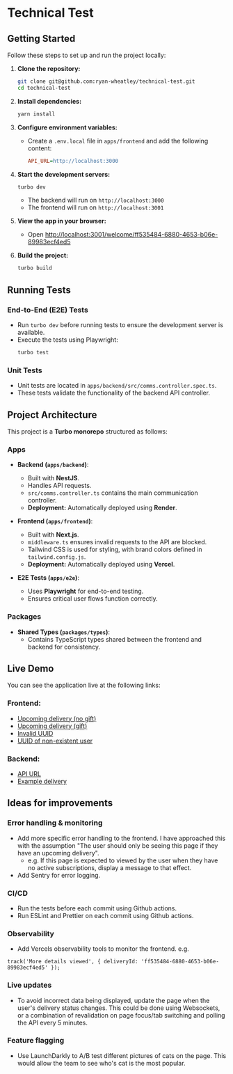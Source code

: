 # Technical Test

## Getting Started

Follow these steps to set up and run the project locally:

1. **Clone the repository:**
   ```sh
   git clone git@github.com:ryan-wheatley/technical-test.git
   cd technical-test
   ```

2. **Install dependencies:**
   ```sh
   yarn install
   ```

3. **Configure environment variables:**
    - Create a `.env.local` file in `apps/frontend` and add the following content:
      ```ini
      API_URL=http://localhost:3000
      ```

4. **Start the development servers:**
   ```sh
   turbo dev
   ```
    - The backend will run on `http://localhost:3000`
    - The frontend will run on `http://localhost:3001`

5. **View the app in your browser:**
    - Open [http://localhost:3001/welcome/ff535484-6880-4653-b06e-89983ecf4ed5](http://localhost:3001/welcome/ff535484-6880-4653-b06e-89983ecf4ed5)

6. **Build the project:**
   ```sh
   turbo build
   ```

## Running Tests

### End-to-End (E2E) Tests
- Run `turbo dev` before running tests to ensure the development server is available.
- Execute the tests using Playwright:
  ```sh
  turbo test
  ```

### Unit Tests
- Unit tests are located in `apps/backend/src/comms.controller.spec.ts`.
- These tests validate the functionality of the backend API controller.

## Project Architecture

This project is a **Turbo monorepo** structured as follows:

### Apps
- **Backend (`apps/backend`)**:
    - Built with **NestJS**.
    - Handles API requests.
    - `src/comms.controller.ts` contains the main communication controller.
    - **Deployment:** Automatically deployed using **Render**.

- **Frontend (`apps/frontend`)**:
    - Built with **Next.js**.
    - `middleware.ts` ensures invalid requests to the API are blocked.
    - Tailwind CSS is used for styling, with brand colors defined in `tailwind.config.js`.
    - **Deployment:** Automatically deployed using **Vercel**.

- **E2E Tests (`apps/e2e`)**:
    - Uses **Playwright** for end-to-end testing.
    - Ensures critical user flows function correctly.

### Packages
- **Shared Types (`packages/types`)**:
    - Contains TypeScript types shared between the frontend and backend for consistency.

## Live Demo

You can see the application live at the following links:

### Frontend:
- [Upcoming delivery (no gift)](https://frontend-sigma-one-95.vercel.app/welcome/3dfdc5cf-b8ed-40f7-a5ca-5e88ad103b60)
- [Upcoming delivery (gift)](https://frontend-sigma-one-95.vercel.app/welcome/ff535484-6880-4653-b06e-89983ecf4ed5)
- [Invalid UUID](https://frontend-sigma-one-95.vercel.app/welcome/NON-UUID)
- [UUID of non-existent user](https://frontend-sigma-one-95.vercel.app/welcome/ff535484-6880-4653-b06e-89983ecf4ed6)

### Backend:
- [API URL](https://backend-ffiu.onrender.com/comms/your-next-delivery/)
- [Example delivery](https://backend-ffiu.onrender.com/comms/your-next-delivery/ff535484-6880-4653-b06e-89983ecf4ed5)

## Ideas for improvements

### Error handling & monitoring
- Add more specific error handling to the frontend. I have approached this with the assumption "The user should only be seeing this page if they have an upcoming delivery".
    - e.g. If this page is expected to viewed by the user when they have no active subscriptions, display a message to that effect.
- Add Sentry for error logging. 

### CI/CD
- Run the tests before each commit using Github actions.
- Run ESLint and Prettier on each commit using Github actions.

### Observability
- Add Vercels observability tools to monitor the frontend. e.g. 
 ```
track('More details viewed', { deliveryId: 'ff535484-6880-4653-b06e-89983ecf4ed5' });
```

### Live updates
- To avoid incorrect data being displayed, update the page when the user's delivery status changes. This could be done using Websockets, or a combination of revalidation on page focus/tab switching and polling the API every 5 minutes.

### Feature flagging
- Use LaunchDarkly to A/B test different pictures of cats on the page. This would allow the team to see who's cat is the most popular.
